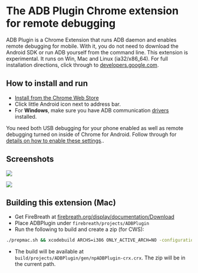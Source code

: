# The ADB Plugin Chrome extension for remote debugging

ADB Plugin is a Chrome Extension that runs ADB daemon and enables remote debugging for mobile. With it, you do not need to download the Android SDK or run ADB yourself from the command line. This extension is experimental. It runs on Win, Mac and Linux (ia32/x86_64). For full installation directions, click through to [developers.google.com](https://developers.google.com/chrome-developer-tools/docs/remote-debugging).

## How to install and run
- [Install from the Chrome Web Store](https://chrome.google.com/webstore/detail/adb/dpngiggdglpdnjdoaefidgiigpemgage)
- Click little Android icon next to address bar.
- For **Windows**, make sure you have ADB communication [drivers](https://dl.google.com/android/repository/usb_driver_r07-windows.zip) installed.

You need both USB debugging for your phone enabled as well as remote debugging turned on inside of Chrome for Android. Follow through for [details on how to enable these settings](https://developers.google.com/chrome-developer-tools/docs/remote-debugging)..

## Screenshots

![](http://i.imgur.com/q4qn1le.png)

![](http://i.imgur.com/q90tutk.png)


## Building this extension (Mac)
- Get FireBreath at [firebreath.org/display/documentation/Download](http://www.firebreath.org/display/documentation/Download)
- Place ADBPlugin under `firebreath/projects/ADBPlugin`
- Run the following to build and create a zip (for CWS):
```sh
./prepmac.sh && xcodebuild ARCHS=i386 ONLY_ACTIVE_ARCH=NO -configuration Release -project build/FireBreath.xcodeproj && find ./build/projects/ADBPlugin/gen/npADBPlugin-crx -path '*/.*' -prune -o -type f -print | zip ./ADBPlugin-CWS.zip -@
```
- The build will be available at `build/projects/ADBPlugin/gen/npADBPlugin-crx.crx`. The zip will be in the current path.

